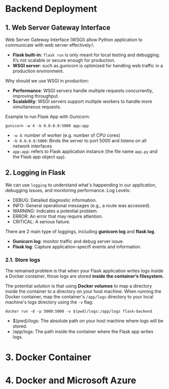 # Backend Deployment

## 1. Web Server Gateway Interface

Web Server Gateway Interface (WSGI) allow Python application to communicate with web server effectively:\
- **Flask built-in**: `flask run` is only meant for local testing and debugging. It’s not scalable or secure enough for production.
- **WSGI server**: such as gunicorn is optimized for handling web traffic in a production environment.

Why should we use WSGI in production:
- **Performance**: WSGI servers handle multiple requests concurrently, improving throughput.
- **Scalability**: WSGI servers support multiple workers to handle more simultaneous requests.

Example to run Flask App with Gunicorn:
```
gunicorn -w 4 -b 0.0.0.0:5000 app:app
```
- `-w 4`: number of worker (e.g. number of CPU cores)
- `-b 0.0.0.0:5000`: Binds the server to port 5000 and listens on all network interfaces
- `app:app`: refers to Flask application instance (the file name `app.py` and the Flask app object `app`).


## 2. Logging in Flask

We can use `logging` to understand what's happending in our application, debugging issues, and monitoring performance. Log Levels: 
- DEBUG: Detailed diagnostic information. <br/>
- INFO: General operational messages (e.g., a route was accessed). <br/>
- WARNING: Indicates a potential problem. <br/>
- ERROR: An error that may require attention.
- CRITICAL: A serious failure.

There are 2 main type of loggings, including **gunicorn log** and **flask log**. 
- **Gunicorn log**: monitor traffic and debug server issue.
- **Flask log**: Capture application-specifi events and information.

### 2.1. Store logs
The remained problem is that when your Flask application writes logs inside a Docker container, those logs are stored **inside the container’s filesystem.**

The potential solution is that using **Docker volumes** to map a directory inside the container to a directory on your host machine. 
When running the Docker container, map the container's `/app/logs` directory to your local machine's logs directory using the `-v` flag:
```
docker run -d -p 5000:5000 -v $(pwd)/logs:/app/logs flask-backend
```
- $(pwd)/logs: The absolute path on your host machine where logs will be stored.
- /app/logs: The path inside the container where the Flask app writes logs.


# 3. Docker Container


# 4. Docker and Microsoft Azure


